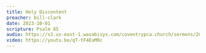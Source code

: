 ```yaml
---
title: Holy Discontent
preacher: bill-clark
date: 2023-10-01
scripture: Psalm 85
audio: https://s3.us-east-1.wasabisys.com/coventrypca.church/sermons/2023.10.01A%20Holy%20Discontent%20-%20Bill%20Clark.mp3
video: https://youtu.be/qT-tF4EuM0c
---
```

